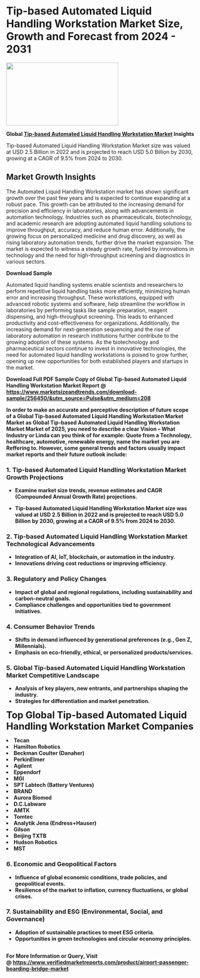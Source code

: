 <H1>Tip-based Automated Liquid Handling Workstation Market Size, Growth and Forecast from 2024 - 2031</H1><img class="aligncenter size-medium wp-image-584254" src="https://thirdeyenews.in/wp-content/uploads/2024/09/Global-Market-Research-300x168.jpeg" alt="" width="300" height="168" /><p><strong>Global&nbsp;<a href="https://www.marketsizeandtrends.com/download-sample/256450/&amp;utm_source=Pulse&amp;utm_medium=208">Tip-based Automated Liquid Handling Workstation Market</a> Insights</strong></p><p>Tip-based Automated Liquid Handling Workstation Market size was valued at USD 2.5 Billion in 2022 and is projected to reach USD 5.0 Billion by 2030, growing at a CAGR of 9.5% from 2024 to 2030.</p><p><h2>Market Growth Insights</h2> <p>The Automated Liquid Handling Workstation market has shown significant growth over the past few years and is expected to continue expanding at a robust pace. This growth can be attributed to the increasing demand for precision and efficiency in laboratories, along with advancements in automation technology. Industries such as pharmaceuticals, biotechnology, and academic research are adopting automated liquid handling solutions to improve throughput, accuracy, and reduce human error. Additionally, the growing focus on personalized medicine and drug discovery, as well as rising laboratory automation trends, further drive the market expansion. The market is expected to witness a steady growth rate, fueled by innovations in technology and the need for high-throughput screening and diagnostics in various sectors.</p> <p><strong>Download Sample</strong></p> <p>Automated liquid handling systems enable scientists and researchers to perform repetitive liquid handling tasks more efficiently, minimizing human error and increasing throughput. These workstations, equipped with advanced robotic systems and software, help streamline the workflow in laboratories by performing tasks like sample preparation, reagent dispensing, and high-throughput screening. This leads to enhanced productivity and cost-effectiveness for organizations. Additionally, the increasing demand for next-generation sequencing and the rise of laboratory automation in research institutions further contribute to the growing adoption of these systems. As the biotechnology and pharmaceutical sectors continue to invest in innovative technologies, the need for automated liquid handling workstations is poised to grow further, opening up new opportunities for both established players and startups in the market.</p> <p><strong></p><p><span class=""><strong>Download Full PDF Sample Copy of Global Tip-based Automated Liquid Handling Workstation Market Report</strong> @ <a href="https://www.marketsizeandtrends.com/download-sample/256450/&amp;utm_source=Pulse&amp;utm_medium=208" target="_blank">https://www.marketsizeandtrends.com/download-sample/256450/&amp;utm_source=Pulse&amp;utm_medium=208</a></span></p><p>In order to make an accurate and perceptive description of future scope of a Global&nbsp;Tip-based Automated Liquid Handling Workstation Market Market as Global&nbsp;Tip-based Automated Liquid Handling Workstation Market Market of 2025, you need to describe a clear Vision &ndash; What Industry or Linda can you think of for example: Quote from a Technology, healthcare, automotive, renewable energy, name the market you are Reffering to. However, some general trends and factors usually impact market reports and their future outlook include:</p><h3>1.&nbsp;<strong>Tip-based Automated Liquid Handling Workstation Market Growth Projections</strong></h3><ul><li>Examine market size trends, revenue estimates and CAGR (Compounded Annual Growth Rate) projections.</li><li><p>Tip-based Automated Liquid Handling Workstation Market size was valued at USD 2.5 Billion in 2022 and is projected to reach USD 5.0 Billion by 2030, growing at a CAGR of 9.5% from 2024 to 2030.</p></li></ul><h3>2.&nbsp;<strong>Tip-based Automated Liquid Handling Workstation Market Technological Advancements</strong></h3><ul><li>Integration of AI, IoT, blockchain, or automation in the industry.</li><li>Innovations driving cost reductions or improving efficiency.</li></ul><h3>3.&nbsp;<strong>Regulatory and Policy Changes</strong></h3><ul><li>Impact of global and regional regulations, including sustainability and carbon-neutral goals.</li><li>Compliance challenges and opportunities tied to government initiatives.</li></ul><h3>4.&nbsp;<strong>Consumer Behavior Trends</strong></h3><ul><li>Shifts in demand influenced by generational preferences (e.g., Gen Z, Millennials).</li><li>Emphasis on eco-friendly, ethical, or personalized products/services.</li></ul><h3>5.&nbsp;<strong>Global Tip-based Automated Liquid Handling Workstation Market Competitive Landscape</strong></h3><ul><li>Analysis of key players, new entrants, and partnerships shaping the industry.</li><li>Strategies for differentiation and market penetration.</li></ul><p data-pm-slice="1 1 []"><span style="color: inherit; font-family: inherit; font-size: 25px;">Top Global Tip-based Automated Liquid Handling Workstation Market Companies</span></p><div class="" data-test-id=""><p><li>Tecan</li><li> Hamilton Robotics</li><li> Beckman Coulter (Danaher)</li><li> PerkinElmer</li><li> Agilent</li><li> Eppendorf</li><li> MGI</li><li> SPT Labtech (Battery Ventures)</li><li> BRAND</li><li> Aurora Biomed</li><li> D.C.Labware</li><li> AMTK</li><li> Tomtec</li><li> Analytik Jena (Endress+Hauser)</li><li> Gilson</li><li> Beijing TXTB</li><li> Hudson Robotics</li><li> MST</li></p></div><h3>6.&nbsp;<strong>Economic and Geopolitical Factors</strong></h3><ul><li>Influence of global economic conditions, trade policies, and geopolitical events.</li><li>Resilience of the market to inflation, currency fluctuations, or global crises.</li></ul><h3>7.&nbsp;<strong>Sustainability and ESG (Environmental, Social, and Governance)</strong></h3><ul><li>Adoption of sustainable practices to meet ESG criteria.</li><li>Opportunities in green technologies and circular economy principles.</li></ul><h2><strong style="font-size: 14px;">For More Information or Query, Visit @&nbsp;</strong><a style="background-color: #ffffff; font-size: 14px;" href="https://www.marketsizeandtrends.com/report/tip-based-automated-liquid-handling-workstation-market/" target="_blank">https://www.verifiedmarketreports.com/product/airport-passenger-boarding-bridge-market</a></h2>
